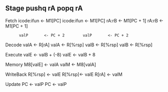 Stage     pushq rA                    popq rA
------------------------------------------------------------------
Fetch     icode:ifun <- M1[PC]        icode:ifun <- M1[PC]
          rA:rB      <- M1[PC + 1]    rA:rB      <- M1[PC + 1]

          valP       <- PC + 2        valP       <- PC + 2

Decode    valA <- R[rA]               valA <- R[%rsp]
          valB <- R[%rsp]             valB <- R[%rsp]

Execute   valE <- valB + (-8)         valE <- valB + 8

Memory    M8[valE] <- valA            valM <- M8[valA]

WriteBack R[%rsp]  <- valE            R[%rsp]<- valE
                                      R[rA]  <- valM

Update    PC <- valP                  PC <- valP
